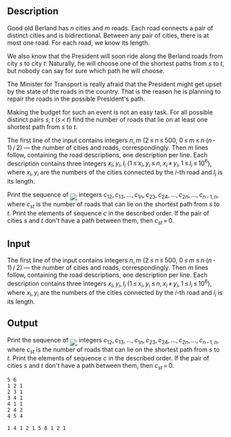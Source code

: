 ## Description

<div><p>Good old Berland has <span class="tex-span"><i>n</i></span> cities and <span class="tex-span"><i>m</i></span> roads. Each road connects a pair of distinct cities and is bidirectional. Between any pair of cities, there is at most one road. For each road, we know its length.</p><p>We also know that the President will soon ride along the Berland roads from city <span class="tex-span"><i>s</i></span> to city <span class="tex-span"><i>t</i></span>. Naturally, he will choose one of the shortest paths from <span class="tex-span"><i>s</i></span> to <span class="tex-span"><i>t</i></span>, but nobody can say for sure which path he will choose.</p><p>The Minister for Transport is really afraid that the President might get upset by the state of the roads in the country. That is the reason he is planning to repair the roads in the possible President's path.</p><p>Making the budget for such an event is not an easy task. For all possible distinct pairs <span class="tex-span"><i>s</i>, <i>t</i></span> (<span class="tex-span"><i>s</i> &lt; <i>t</i></span>) find the number of roads that lie on at least one shortest path from <span class="tex-span"><i>s</i></span> to <span class="tex-span"><i>t</i></span>.</p></div><div class="input-specification"><p>The first line of the input contains integers <span class="tex-span"><i>n</i>, <i>m</i></span> (<span class="tex-span">2 ≤ <i>n</i> ≤ 500</span>, <span class="tex-span">0 ≤ <i>m</i> ≤ <i>n</i>·(<i>n</i> - 1) / 2</span>) — the number of cities and roads, correspondingly. Then <span class="tex-span"><i>m</i></span> lines follow, containing the road descriptions, one description per line. Each description contains three integers <span class="tex-span"><i>x</i><sub class="lower-index"><i>i</i></sub>, <i>y</i><sub class="lower-index"><i>i</i></sub>, <i>l</i><sub class="lower-index"><i>i</i></sub></span> (<span class="tex-span">1 ≤ <i>x</i><sub class="lower-index"><i>i</i></sub>, <i>y</i><sub class="lower-index"><i>i</i></sub> ≤ <i>n</i>, <i>x</i><sub class="lower-index"><i>i</i></sub> ≠ <i>y</i><sub class="lower-index"><i>i</i></sub>, 1 ≤ <i>l</i><sub class="lower-index"><i>i</i></sub> ≤ 10<sup class="upper-index">6</sup></span>), where <span class="tex-span"><i>x</i><sub class="lower-index"><i>i</i></sub>, <i>y</i><sub class="lower-index"><i>i</i></sub></span> are the numbers of the cities connected by the <span class="tex-span"><i>i</i></span>-th road and <span class="tex-span"><i>l</i><sub class="lower-index"><i>i</i></sub></span> is its length.</p></div><div class="output-specification"><p>Print the sequence of <img align="middle" class="tex-formula" src="file://y6iCFmzQ.png" style="max-width: 100.0%;max-height: 100.0%;"> integers <span class="tex-span"><i>c</i><sub class="lower-index">12</sub>, <i>c</i><sub class="lower-index">13</sub>, ..., <i>c</i><sub class="lower-index">1<i>n</i></sub>, <i>c</i><sub class="lower-index">23</sub>, <i>c</i><sub class="lower-index">24</sub>, ..., <i>c</i><sub class="lower-index">2<i>n</i></sub>, ..., <i>c</i><sub class="lower-index"><i>n</i> - 1, <i>n</i></sub></span>, where <span class="tex-span"><i>c</i><sub class="lower-index"><i>st</i></sub></span> is the number of roads that can lie on the shortest path from <span class="tex-span"><i>s</i></span> to <span class="tex-span"><i>t</i></span>. Print the elements of sequence <span class="tex-span"><i>c</i></span> in the described order. If the pair of cities <span class="tex-span"><i>s</i></span> and <span class="tex-span"><i>t</i></span> don't have a path between them, then <span class="tex-span"><i>c</i><sub class="lower-index"><i>st</i></sub> = 0</span>.</p></div>

## Input

<p>The first line of the input contains integers <span class="tex-span"><i>n</i>, <i>m</i></span> (<span class="tex-span">2 ≤ <i>n</i> ≤ 500</span>, <span class="tex-span">0 ≤ <i>m</i> ≤ <i>n</i>·(<i>n</i> - 1) / 2</span>) — the number of cities and roads, correspondingly. Then <span class="tex-span"><i>m</i></span> lines follow, containing the road descriptions, one description per line. Each description contains three integers <span class="tex-span"><i>x</i><sub class="lower-index"><i>i</i></sub>, <i>y</i><sub class="lower-index"><i>i</i></sub>, <i>l</i><sub class="lower-index"><i>i</i></sub></span> (<span class="tex-span">1 ≤ <i>x</i><sub class="lower-index"><i>i</i></sub>, <i>y</i><sub class="lower-index"><i>i</i></sub> ≤ <i>n</i>, <i>x</i><sub class="lower-index"><i>i</i></sub> ≠ <i>y</i><sub class="lower-index"><i>i</i></sub>, 1 ≤ <i>l</i><sub class="lower-index"><i>i</i></sub> ≤ 10<sup class="upper-index">6</sup></span>), where <span class="tex-span"><i>x</i><sub class="lower-index"><i>i</i></sub>, <i>y</i><sub class="lower-index"><i>i</i></sub></span> are the numbers of the cities connected by the <span class="tex-span"><i>i</i></span>-th road and <span class="tex-span"><i>l</i><sub class="lower-index"><i>i</i></sub></span> is its length.</p>

## Output

<p>Print the sequence of <img align="middle" class="tex-formula" src="file://y6iCFmzQ.png" style="max-width: 100.0%;max-height: 100.0%;"> integers <span class="tex-span"><i>c</i><sub class="lower-index">12</sub>, <i>c</i><sub class="lower-index">13</sub>, ..., <i>c</i><sub class="lower-index">1<i>n</i></sub>, <i>c</i><sub class="lower-index">23</sub>, <i>c</i><sub class="lower-index">24</sub>, ..., <i>c</i><sub class="lower-index">2<i>n</i></sub>, ..., <i>c</i><sub class="lower-index"><i>n</i> - 1, <i>n</i></sub></span>, where <span class="tex-span"><i>c</i><sub class="lower-index"><i>st</i></sub></span> is the number of roads that can lie on the shortest path from <span class="tex-span"><i>s</i></span> to <span class="tex-span"><i>t</i></span>. Print the elements of sequence <span class="tex-span"><i>c</i></span> in the described order. If the pair of cities <span class="tex-span"><i>s</i></span> and <span class="tex-span"><i>t</i></span> don't have a path between them, then <span class="tex-span"><i>c</i><sub class="lower-index"><i>st</i></sub> = 0</span>.</p>





```input1
5 6
1 2 1
2 3 1
3 4 1
4 1 1
2 4 2
4 5 4

```




```output1
1 4 1 2 1 5 6 1 2 1
```


